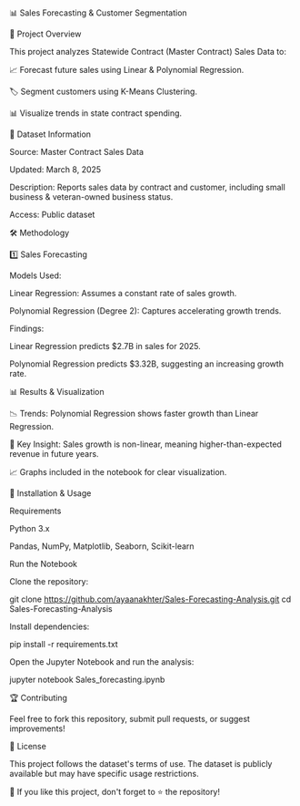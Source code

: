 📊 Sales Forecasting & Customer Segmentation

🚀 Project Overview

This project analyzes Statewide Contract (Master Contract) Sales Data to:

📈 Forecast future sales using Linear & Polynomial Regression.

🏷 Segment customers using K-Means Clustering.

📊 Visualize trends in state contract spending.

📂 Dataset Information

Source: Master Contract Sales Data

Updated: March 8, 2025

Description: Reports sales data by contract and customer, including small business & veteran-owned business status.

Access: Public dataset

🛠️ Methodology

1️⃣ Sales Forecasting

Models Used:

Linear Regression: Assumes a constant rate of sales growth.

Polynomial Regression (Degree 2): Captures accelerating growth trends.

Findings:

Linear Regression predicts $2.7B in sales for 2025.

Polynomial Regression predicts $3.32B, suggesting an increasing growth rate.

📊 Results & Visualization

📉 Trends: Polynomial Regression shows faster growth than Linear Regression.

📌 Key Insight: Sales growth is non-linear, meaning higher-than-expected revenue in future years.

📈 Graphs included in the notebook for clear visualization.

🔧 Installation & Usage

Requirements

Python 3.x

Pandas, NumPy, Matplotlib, Seaborn, Scikit-learn

Run the Notebook

Clone the repository:

git clone https://github.com/ayaanakhter/Sales-Forecasting-Analysis.git
cd Sales-Forecasting-Analysis

Install dependencies:

pip install -r requirements.txt

Open the Jupyter Notebook and run the analysis:

jupyter notebook Sales_forecasting.ipynb

🏆 Contributing

Feel free to fork this repository, submit pull requests, or suggest improvements!

📜 License

This project follows the dataset's terms of use. The dataset is publicly available but may have specific usage restrictions.

🚀 If you like this project, don't forget to ⭐ the repository!

